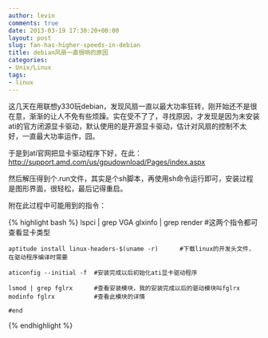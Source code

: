 ```yaml
---
author: levin
comments: true
date: 2013-03-19 17:30:20+00:00
layout: post
slug: fan-has-higher-speeds-in-debian
title: debian风扇一直很响的原因
categories:
- Unix/Linux
tags:
- linux
---
```


这几天在用联想y330玩debian，发现风扇一直以最大功率狂转，刚开始还不是很在意，渐渐的让人不免有些烦躁。实在受不了了，寻找原因，才发现是因为未安装ati的官方闭源显卡驱动，默认使用的是开源显卡驱动，估计对风扇的控制不太好，一直最大功率运作，囧。<!-- more -->

于是到ati官网把显卡驱动程序下好，在此：<a href="http://support.amd.com/us/gpudownload/Pages/index.aspx" rel="nofollow">http://support.amd.com/us/gpudownload/Pages/index.aspx</a>

然后解压得到个.run文件，其实是个sh脚本，再使用sh命令运行即可，安装过程是图形界面，很轻松，最后记得重启。

附在此过程中可能用到的指令：

{% highlight bash %}
    lspci | grep VGA
    glxinfo | grep render   #这两个指令都可查看显卡类型
    
    aptitude install linux-headers-$(uname -r)      #下载linux的开发头文件，在驱动程序编译时需要
    
    aticonfig --initial -f  #安装完成以后初始化ati显卡驱动程序
    
    lsmod | grep fglrx      #查看安装模块，我的安装完成以后的驱动模块叫fglrx
    modinfo fglrx           #查看此模块的详情
    
    #end
{% endhighlight %}
